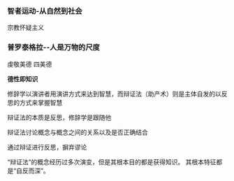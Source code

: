 ### 智者运动-从自然到社会

宗教怀疑主义

### 普罗泰格拉--人是万物的尺度

虔敬美德 四美德


**德性即知识**

修辞学以演讲者用演讲方式来达到智慧，而辩证法（助产术）则是主体自发的以反思的方式来掌握智慧

辩证法的本质是反思，修辞学是跟随他

辩证法讨论概念与概念之间的关系以及是否正确结合

通过辩证进行反思，摒弃谬论

“辩证法”的概念经历过多次演变，但是其根本目的都是获得知识。
其根本特征都是“自反而深”。